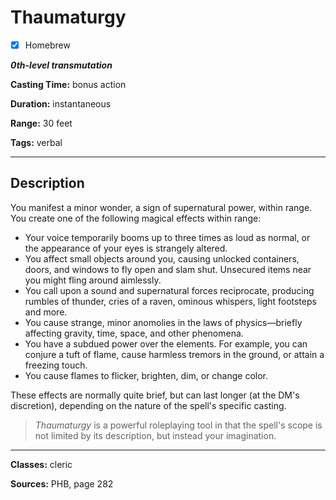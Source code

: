 # Thaumaturgy

- [x] Homebrew

***0th-level transmutation***

**Casting Time:** bonus action

**Duration:** instantaneous

**Range:** 30 feet

**Tags:** verbal

---

## Description
You manifest a minor wonder, a sign of supernatural power, within range.
You create one of the following magical effects within range:
- Your voice temporarily booms up to three times as loud as normal, or the appearance of your eyes is strangely altered.
- You affect small objects around you, causing unlocked containers, doors, and windows to fly open and slam shut.
Unsecured items near you might fling around aimlessly.
- You call upon a sound and supernatural forces reciprocate, producing rumbles of thunder, cries of a raven, ominous whispers, light footsteps and more.
- You cause strange, minor anomolies in the laws of physics&mdash;briefly affecting gravity, time, space, and other phenomena.
- You have a subdued power over the elements.
For example, you can conjure a tuft of flame, cause harmless tremors in the ground, or attain a freezing touch.
- You cause flames to flicker, brighten, dim, or change color.

These effects are normally quite brief, but can last longer (at the DM's discretion), depending on the nature of the spell's specific casting.

> *Thaumaturgy* is a powerful roleplaying tool in that the spell's scope is not limited by its description, but instead your imagination.

---

**Classes:** cleric

**Sources:** PHB, page 282

<!-- QA pass needed -->
